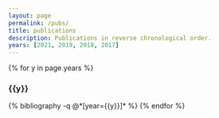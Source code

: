 ```yaml
---
layout: page
permalink: /pubs/
title: publications
description: Publications in reverse chronological order.
years: [2021, 2019, 2018, 2017]
---
```


{% for y in page.years %}
  <h3 class="year">{{y}}</h3>
  {% bibliography -q @*[year={{y}}]* %}
{% endfor %}
